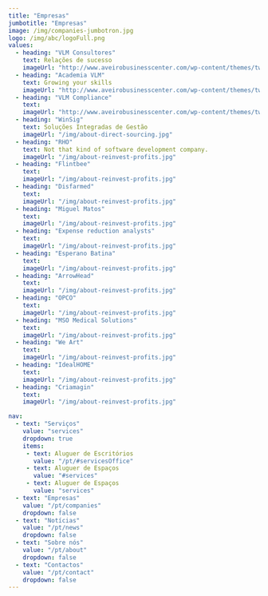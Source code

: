 ```yaml
---
title: "Empresas"
jumbotitle: "Empresas"
image: /img/companies-jumbotron.jpg
logo: /img/abc/logoFull.png
values:
  - heading: "VLM Consultores"
    text: Relações de sucesso
    imageUrl: "http://www.aveirobusinesscenter.com/wp-content/themes/twentyeleven-child/images/im_emp_1.png"
  - heading: "Academia VLM"
    text: Growing your skills
    imageUrl: "http://www.aveirobusinesscenter.com/wp-content/themes/twentyeleven-child/images/im_emp_4.png"
  - heading: "VLM Compliance"
    text: 
    imageUrl: "http://www.aveirobusinesscenter.com/wp-content/themes/twentyeleven-child/images/im_emp_16.png"
  - heading: "WinSig"
    text: Soluções Integradas de Gestão
    imageUrl: "/img/about-direct-sourcing.jpg"
  - heading: "RHO"
    text: Not that kind of software development company.
    imageUrl: "/img/about-reinvest-profits.jpg"
  - heading: "Flintbee"
    text: 
    imageUrl: "/img/about-reinvest-profits.jpg"
  - heading: "Disfarmed"
    text: 
    imageUrl: "/img/about-reinvest-profits.jpg"
  - heading: "Miguel Matos"
    text: 
    imageUrl: "/img/about-reinvest-profits.jpg"
  - heading: "Expense reduction analysts"
    text: 
    imageUrl: "/img/about-reinvest-profits.jpg"
  - heading: "Esperano Batina"
    text: 
    imageUrl: "/img/about-reinvest-profits.jpg"
  - heading: "ArrowHead"
    text: 
    imageUrl: "/img/about-reinvest-profits.jpg"
  - heading: "OPCO"
    text: 
    imageUrl: "/img/about-reinvest-profits.jpg"
  - heading: "MSO Medical Solutions"
    text: 
    imageUrl: "/img/about-reinvest-profits.jpg"
  - heading: "We Art"
    text: 
    imageUrl: "/img/about-reinvest-profits.jpg"
  - heading: "IdealHOME"
    text: 
    imageUrl: "/img/about-reinvest-profits.jpg"
  - heading: "Criamagin"
    text: 
    imageUrl: "/img/about-reinvest-profits.jpg"

nav:
  - text: "Serviços"
    value: "services"
    dropdown: true
    items:
     - text: Aluguer de Escritórios
       value: "/pt/#servicesOffice"
     - text: Aluguer de Espaços
       value: "#services"
     - text: Aluguer de Espaços
       value: "services"
  - text: "Empresas"
    value: "/pt/companies"
    dropdown: false
  - text: "Notícias"
    value: "/pt/news"
    dropdown: false
  - text: "Sobre nós"
    value: "/pt/about"
    dropdown: false
  - text: "Contactos"
    value: "/pt/contact"
    dropdown: false
---
```

